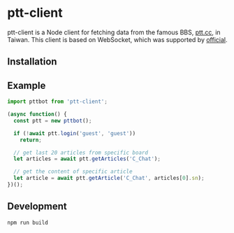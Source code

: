 # ptt-client
ptt-client is a Node client for fetching data from the famous BBS,
[ptt.cc](https://www.ptt.cc), in Taiwan. This client is based on WebSocket,
which was supported by [official].

[official]: https://www.ptt.cc/bbs/Gossiping/M.1496578018.A.650.html

## Installation

## Example
```js
import pttbot from 'ptt-client';

(async function() {
  const ptt = new pttbot();

  if (!await ptt.login('guest', 'guest'))
    return;

  // get last 20 articles from specific board
  let articles = await ptt.getArticles('C_Chat');

  // get the content of specific article
  let article = await ptt.getArticle('C_Chat', articles[0].sn);
})();
```

## Development
```
npm run build
```
